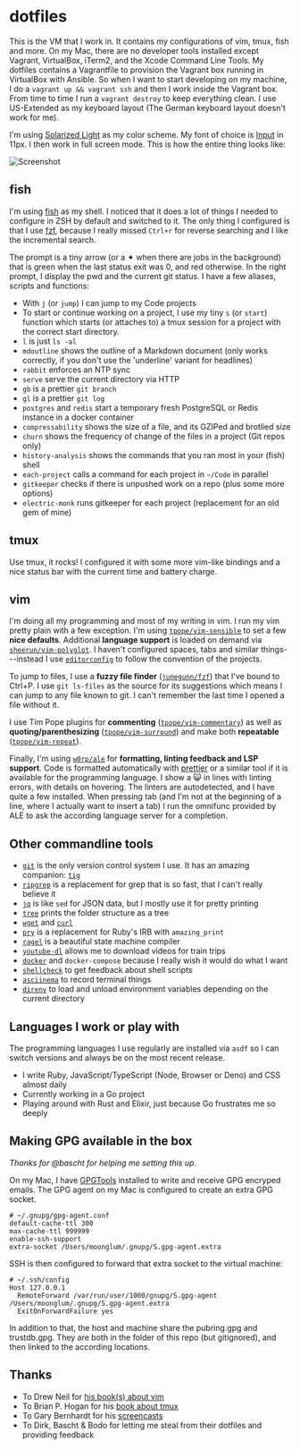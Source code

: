 # dotfiles

This is the VM that I work in. It contains my configurations of vim, tmux, fish and more. On my Mac, there are no developer tools installed except Vagrant, VirtualBox, iTerm2, and the Xcode Command Line Tools. My dotfiles contains a Vagrantfile to provision the Vagrant box running in VirtualBox with Ansible. So when I want to start developing on my machine, I do a `vagrant up && vagrant ssh` and then I work inside the Vagrant box. From time to time I run a `vagrant destroy` to keep everything clean. I use US-Extended as my keyboard layout (The German keyboard layout doesn't work for me).

I'm using [Solarized Light](https://ethanschoonover.com/solarized) as my color scheme. My font of choice is [Input](http://input.fontbureau.com) in 11px. I then work in full screen mode. This is how the entire thing looks like:

![Screenshot](dotfiles.png)

## fish

I'm using [fish](http://fishshell.com) as my shell. I noticed that it does a lot of things I needed to configure in ZSH by default and switched to it. The only thing I configured is that I use [fzf](https://github.com/junegunn/fzf), because I really missed `Ctrl+r` for reverse searching and I like the incremental search.

The prompt is a tiny arrow (or a ✦ when there are jobs in the background) that is green when the last status exit was 0, and red otherwise. In the right prompt, I display the pwd and the current git status. I have a few aliases, scripts and functions:

* With `j` (or `jump`) I can jump to my Code projects
* To start or continue working on a project, I use my tiny `s` (or `start`) function which starts (or attaches to) a tmux session for a project with the correct start directory.
* `l` is just `ls -al`
* `mdoutline` shows the outline of a Markdown document (only works correctly, if you don't use the 'underline' variant for headlines)
* `rabbit` enforces an NTP sync
* `serve` serve the current directory via HTTP
* `gb` is a prettier `git branch`
* `gl` is a prettier `git log`
* `postgres` and `redis` start a temporary fresh PostgreSQL or Redis instance in a docker container
* `compressability` shows the size of a file, and its GZIPed and brotlied size
* `churn` shows the frequency of change of the files in a project (Git repos only)
* `history-analysis` shows the commands that you ran most in your (fish) shell
* `each-project` calls a command for each project in `~/Code` in parallel
* `gitkeeper` checks if there is unpushed work on a repo (plus some more options)
* `electric-monk` runs gitkeeper for each project (replacement for an old gem of mine)

## tmux

Use tmux, it rocks! I configured it with some more vim-like bindings and a nice status bar with the current time and battery charge.

## vim

I'm doing all my programming and most of my writing in vim. I run my vim pretty plain with a few exception. I'm using [`tpope/vim-sensible`](https://github.com/tpope/vim-sensible) to set a few **nice defaults**. Additional **language support** is loaded on demand via [`sheerun/vim-polyglot`](https://github.com/sheerun/vim-polyglot). I haven't configured spaces, tabs and similar things---instead I use [`editorconfig`](https://github.com/editorconfig/editorconfig-vim) to follow the convention of the projects.

To jump to files, I use a **fuzzy file finder** ([`junegunn/fzf`](https://github.com/junegunn/fzf)) that I've bound to Ctrl+P. I use `git ls-files` as the source for its suggestions which means I can jump to any file known to git. I can't remember the last time I opened a file without it.

I use Tim Pope plugins for **commenting** ([`tpope/vim-commentary`](https://github.com/tpope/vim-commentary)) as well as **quoting/parenthesizing** ([`tpope/vim-surround`](https://github.com/tpope/vim-surround)) and make both **repeatable** ([`tpope/vim-repeat`](https://github.com/tpope/vim-repeat)).

Finally, I'm using [`w0rp/ale`](https://github.com/w0rp/ale) for **formatting, linting feedback and LSP support**. Code is formatted automatically with [prettier](https://prettier.io) or a similar tool if it is available for the programming language. I show a 😺 in lines with linting errors, with details on hovering. The linters are autodetected, and I have quite a few installed. When pressing tab (and I'm not at the beginning of a line, where I actually want to insert a tab) I run the omnifunc provided by ALE to ask the according language server for a completion.

## Other commandline tools

* [`git`](https://www.git-scm.com) is the only version control system I use. It has an amazing companion: [`tig`](http://jonas.nitro.dk/tig)
* [`ripgrep`](https://github.com/BurntSushi/ripgrep) is a replacement for grep that is so fast, that I can't really believe it
* [`jq`](http://stedolan.github.io/jq) is like `sed` for JSON data, but I mostly use it for pretty printing
* [`tree`](http://mama.indstate.edu/users/ice/tree) prints the folder structure as a tree
* [`wget`](http://www.gnu.org/software/wget) and [`curl`](http://curl.haxx.se)
* [`pry`](http://pryrepl.org) is a replacement for Ruby's IRB with `amazing_print`
* [`ragel`](http://www.colm.net/open-source/ragel) is a beautiful state machine compiler
* [`youtube-dl`](https://rg3.github.io/youtube-dl) allows me to download videos for train trips
* [`docker`](https://www.docker.com) and `docker-compose` because I really wish it would do what I want
* [`shellcheck`](https://www.shellcheck.net) to get feedback about shell scripts
* [`asciinema`](https://asciinema.org) to record terminal things
* [`direnv`](https://direnv.net) to load and unload environment variables depending on the current directory

## Languages I work or play with

The programming languages I use regularly are installed via `asdf` so I can switch versions and always be on the most recent release.

* I write Ruby, JavaScript/TypeScript (Node, Browser or Deno) and CSS almost daily
* Currently working in a Go project
* Playing around with Rust and Elixir, just because Go frustrates me so deeply

## Making GPG available in the box

*Thanks for @bascht for helping me setting this up.*

On my Mac, I have [GPGTools](https://gpgtools.org) installed to write and receive GPG encryped emails. The GPG agent on my Mac is configured to create an extra GPG socket.

```
# ~/.gnupg/gpg-agent.conf
default-cache-ttl 300
max-cache-ttl 999999
enable-ssh-support
extra-socket /Users/moonglum/.gnupg/S.gpg-agent.extra
```

SSH is then configured to forward that extra socket to the virtual machine:

```
# ~/.ssh/config
Host 127.0.0.1
  RemoteForward /var/run/user/1000/gnupg/S.gpg-agent /Users/moonglum/.gnupg/S.gpg-agent.extra
  ExitOnForwardFailure yes
```

In addition to that, the host and machine share the pubring.gpg and trustdb.gpg. They are both in the folder of this repo (but gitignored), and then linked to the according locations.

## Thanks

* To Drew Neil for [his book(s) about vim](https://pragprog.com/book/dnvim2/practical-vim-second-edition)
* To Brian P. Hogan for his [book about tmux](https://pragprog.com/book/bhtmux2/tmux-2)
* To Gary Bernhardt for his [screencasts](https://www.destroyallsoftware.com/screencasts)
* To Dirk, Bascht & Bodo for letting me steal from their dotfiles and providing feedback
